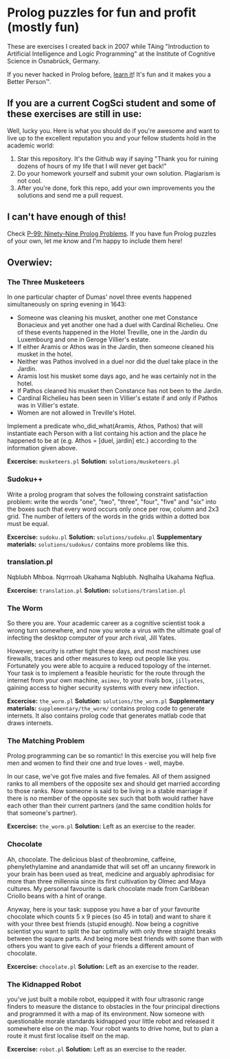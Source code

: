 # Prolog puzzles for fun and profit (mostly fun)

These are exercises I created back in 2007 while TAing "Introduction to Artificial Intelligence and Logic Programming" at the Institute of Cognitive Science in Osnabrück, Germany.

If you never hacked in Prolog before, [learn it](http://www.learnprolognow.org)! It's fun and it makes you a Better Person™.

## If you are a current CogSci student and some of these exercises are still in use:

Well, lucky you. Here is what you should do if you're awesome and want to live up to the excellent reputation you and your fellow students hold in the academic world:

1. Star this repository. It's the Github way if saying "Thank you for ruining dozens of hours of my life that I will never get back!"
2. Do your homework yourself and submit your own solution. Plagiarism is not cool.
3. After you're done, fork this repo, add your own improvements you the solutions and send me a pull request.

## I can't have enough of this!

Check [P-99: Ninety-Nine Prolog Problems](https://sites.google.com/site/prologsite/prolog-problems). If you have fun Prolog puzzles of your own, let me know and I'm happy to include them here!

## Overwiev:

### The Three Musketeers

 In one particular chapter of Dumas' novel three events happened simultaneously on spring evening in 1643:

 * Someone was cleaning his musket, another one met Constance Bonacieux and yet another one had a duel with Cardinal Richelieu. One of these events happened in the Hotel Treville, one in the Jardin du Luxembourg and one in Geroge Villier's estate.
 * If either Aramis or Athos was in the Jardin, then someone cleaned his musket in the hotel.
 * Neither was Pathos involved in a duel nor did the duel take place in the Jardin.
 * Aramis lost his musket some days ago, and he was certainly not in the hotel.
 * If Pathos cleaned his musket then Constance has not been to the Jardin.
 * Cardinal Richelieu has been seen in Villier's estate if and only if Pathos was in Villier's estate.
 * Women are not allowed in Treville's Hotel.

Implement a predicate who_did_what(Aramis, Athos, Pathos) that will instantiate each Person with a list containg his action and the place he happened to be at (e.g. Athos = [duel, jardin] etc.) according to the information given above.

__Excercise:__ `musketeers.pl`
__Solution:__ `solutions/musketeers.pl`


### Sudoku++

Write a prolog program that solves the following constraint satisfaction problem: write the words "one", "two", "three", "four", "five" and "six" into the boxes such that every word occurs only once per row, column and 2x3 grid. The number of letters of the words in the grids within a dotted box must be equal.

__Excercise:__ `sudoku.pl`
__Solution:__ `solutions/sudoku.pl`
__Supplementary materials:__ `solutions/sudokus/` contains more problems like this.

### translation.pl

Nqblubh Mhboa. Nqrrroah Ukahama Nqblubh. Nqlhalha Ukahama Nqflua.

__Excercise:__ `translation.pl`
__Solution:__ `solutions/translation.pl`

### The Worm

So there you are. Your academic career as a cognitive scientist took a wrong turn somewhere, and now you wrote a virus with the ultimate goal of infecting the desktop computer of your arch rival, Jill Yates.

However, security is rather tight these days, and most machines use firewalls, traces and other measures to keep out people like you. Fortunately you were able to acquire a reduced topology of the internet. Your task is to implement a feasible heuristic for the route through the internet from your own machine, `asimov`, to your rivals box, `jillyates`, gaining access to higher security systems with every new infection.

__Excercise:__ `the_worm.pl`
__Solution:__ `solutions/the_worm.pl`
__Supplementary materials:__ `supplementary/the_worm/` contains prolog code to generate internets. It also contains prolog code that generates matlab code that draws internets.

### The Matching Problem

Prolog programming can be so romantic! In this exercise you will help five men and women to find their one and true loves - well, maybe.

In our case, we've got five males and five females. All of them assigned ranks to all members of the opposite sex and should get married according to those ranks. Now someone is said to be living in a stable marriage if there is no member of the opposite sex such that both would rather have each other than their current partners (and the same condition holds for that someone's partner).

__Excercise:__ `the_worm.pl`
__Solution:__ Left as an exercise to the reader.

### Chocolate

Ah, chocolate. The delicious blast of theobromine, caffeine, phenylethylamine and anandamide that will set off an uncanny firework in your brain has been used as treat, medicine and arguably aphrodisiac for more than three millennia since its first cultivation by Olmec and Maya cultures. My personal favourite is dark chocolate made from Caribbean Criollo beans with a hint of orange.

Anyway, here is your task: suppose you have a bar of your favourite chocolate which counts 5 x 9 pieces (so 45 in total) and want to share it with your three best friends (stupid enough). Now being a cognitive scientist you want to split the bar optimally with only three straight breaks between the square parts. And being more best friends with some than with others you want to give each of your friends a different amount of chocolate.

__Excercise:__ `chocolate.pl`
__Solution:__ Left as an exercise to the reader.


### The Kidnapped Robot

you've just built a mobile robot, equipped it with four ultrasonic range finders to measure the distance to obstacles in the four principal directions and programmed it with a map of its environment. Now someone with questionable morale standards kidnapped your little robot and released it somewhere else on the map. Your robot wants to drive home, but to plan a route it must first localise itself on the map.

__Excercise:__ `robot.pl`
__Solution:__ Left as an exercise to the reader.
